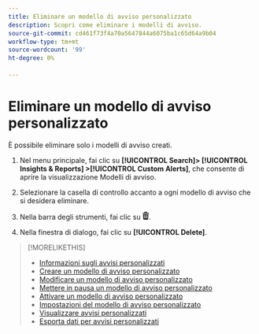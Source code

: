 ```yaml
---
title: Eliminare un modello di avviso personalizzato
description: Scopri come eliminare i modelli di avviso.
source-git-commit: cd461f73f4a70a5647844a6075ba1c65d64a9b04
workflow-type: tm+mt
source-wordcount: '99'
ht-degree: 0%

---
```


# Eliminare un modello di avviso personalizzato

È possibile eliminare solo i modelli di avviso creati.

1. Nel menu principale, fai clic su **[!UICONTROL Search]> [!UICONTROL Insights & Reports] >[!UICONTROL Custom Alerts]**, che consente di aprire la visualizzazione Modelli di avviso.

1. Selezionare la casella di controllo accanto a ogni modello di avviso che si desidera eliminare.

1. Nella barra degli strumenti, fai clic su ![Elimina](/help/search-social-commerce/assets/delete.png "Elimina").

1. Nella finestra di dialogo, fai clic su **[!UICONTROL Delete]**.

>[!MORELIKETHIS]
>
>* [Informazioni sugli avvisi personalizzati](alert-about.md)
>* [Creare un modello di avviso personalizzato](alert-template-create.md)
>* [Modificare un modello di avviso personalizzato](alert-template-edit.md)
>* [Mettere in pausa un modello di avviso personalizzato](alert-template-pause.md)
>* [Attivare un modello di avviso personalizzato](alert-template-activate.md)
>* [Impostazioni del modello di avviso personalizzato](alert-template-settings.md)
>* [Visualizzare avvisi personalizzati](alert-view.md)
>* [Esporta dati per avvisi personalizzati](alert-export-data.md)

